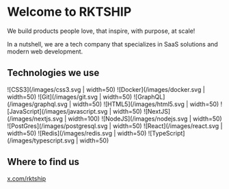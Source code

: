 # Welcome to RKTSHIP

We build products people love, that inspire, with purpose, at scale!

In a nutshell, we are a tech company that specializes in SaaS solutions and modern web development.

## Technologies we use
![CSS3](/images/css3.svg | width=50)
![Docker](/images/docker.svg | width=50)
![Git](/images/git.svg | width=50)
![GraphQL](/images/graphql.svg | width=50)
![HTML5](/images/html5.svg | width=50)
![JavaScript](/images/javascript.svg | width=50)
![NextJS](/images/nextjs.svg | width=100)
![NodeJS](/images/nodejs.svg | width=50)
![PostGres](/images/postgresql.svg | width=50)
![React](/images/react.svg | width=50)
![Redis](/images/redis.svg | width=50)
![TypeScript](/images/typescript.svg | width=50)

## Where to find us
[x.com/rktship](https://x.com/rktship)